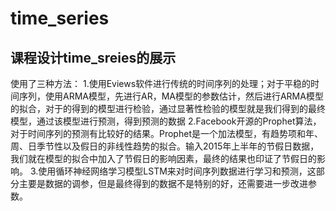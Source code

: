 # time_series
## 课程设计time_sreies的展示
使用了三种方法：
1.使用Eviews软件进行传统的时间序列的处理；对于平稳的时间序列，使用ARMA模型，先进行AR，MA模型的参数估计，然后进行ARMA模型的拟合，对于的得到的模型进行检验，通过显著性检验的模型就是我们得到的最终模型，通过该模型进行预测，得到预测的数据
2.Facebook开源的Prophet算法，对于时间序列的预测有比较好的结果。Prophet是一个加法模型，有趋势项和年、周、日季节性以及假日的非线性趋势的拟合。输入2015年上半年的节假日数据，我们就在模型的拟合中加入了节假日的影响因素，最终的结果也印证了节假日的影响。
3.使用循环神经网络学习模型LSTM来对时间序列数据进行学习和预测，这部分主要是数据的调参，但是最终得到的数据不是特别的好，还需要进一步改进参数。
